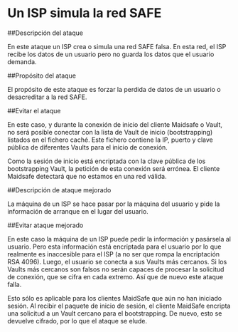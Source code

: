 # Un ISP simula la red SAFE

##Descripción del ataque

En este ataque un ISP crea o simula una red SAFE falsa. En esta red, el ISP recibe los datos de un usuario pero no guarda los datos que el usuario demanda.

##Propósito del ataque

El propósito de este ataque es forzar la perdida de datos de un usuario o desacreditar a la red SAFE.

##Evitar el ataque

En este caso, y durante la conexión de inicio del cliente Maidsafe o Vault, no será posible conectar con la lista de Vault de inicio (bootstrapping) listados en el fichero caché. Este fichero contiene la IP, puerto y clave pública de diferentes Vaults para el inicio de conexión.

Como la sesión de inicio está encriptada con la clave pública de los bootstrapping Vault, la petición de esta conexión será errónea. El cliente Maidsafe detectará que no estamos en una red válida.

##Descripción de ataque mejorado

La máquina de un ISP se hace pasar por la máquina del usuario y pide la información de arranque en el lugar del usuario.

##Evitar ataque mejorado

En este caso la máquina de un ISP puede pedir la información y pasársela al usuario. Pero esta información está encriptada para el usuario por lo que realmente es inaccesible para el ISP (a no ser que rompa la encriptación RSA 4096). Luego, el usuario se conecta a sus Vaults más cercanos. Si los Vaults más cercanos son falsos no serán capaces de procesar la solicitud de conexión, que se cifra en cada extremo. Así que de nuevo este ataque falla.

Esto sólo es aplicable para los clientes MaidSafe que aún no han iniciado sesión. Al recibir el paquete de inicio de sesión, el cliente MaidSafe encripta una solicitud a un Vault cercano para el bootstrapping. De nuevo, esto se devuelve cifrado, por lo que el ataque se elude.
